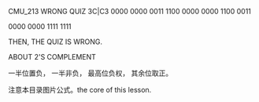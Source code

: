 CMU_213 WRONG QUIZ
3C|C3
0000 0000 0011 1100
0000 0000 1100 0011

0000 0000 1111 1111

 THEN, THE QUIZ IS WRONG. 
 
ABOUT 2'S COMPLEMENT

一半位置负，
一半非负，
最高位负权，
其余位取正。

注意本目录图片公式。the core of this lesson.